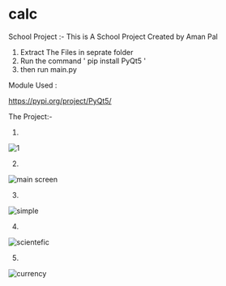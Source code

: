 # calc
School Project :- 
This is A School Project Created by Aman Pal

1. Extract The Files in seprate folder
2. Run the command ' pip install PyQt5 '
3. then run main.py

Module Used :

https://pypi.org/project/PyQt5/


The Project:-

1.

![1](https://user-images.githubusercontent.com/82009045/138733455-a3a5e087-846e-455a-b50b-439226043b41.JPG)

2.

![main screen](https://user-images.githubusercontent.com/82009045/138733663-39c15251-8bc6-4743-97fe-e6e1578dbcfc.JPG)

3.

![simple](https://user-images.githubusercontent.com/82009045/138733802-ce3b8175-83a8-461a-837c-bfc8318b15c7.JPG)

4.

![scientefic](https://user-images.githubusercontent.com/82009045/138734005-a20f1c21-79a9-4486-82de-7d91901bd352.JPG)

5.

![currency](https://user-images.githubusercontent.com/82009045/138734153-76aaba8c-8866-4a10-bd1f-7f769a899aa2.JPG)
